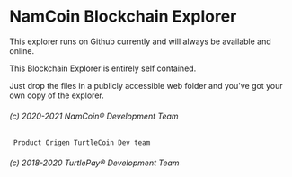 # NamCoin Blockchain Explorer
This explorer runs on Github currently and will always be available and online.

This Blockchain Explorer is entirely self contained.

Just drop the files in a publicly accessible web folder and you've got your own copy of the explorer.
###### (c) 2020-2021 NamCoin® Development Team
     Product Origen TurtleCoin Dev team
###### (c) 2018-2020 TurtlePay® Development Team
